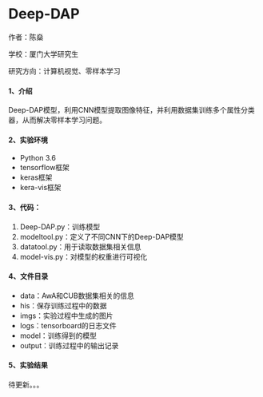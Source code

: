 # Deep-DAP

作者：陈燊

学校：厦门大学研究生

研究方向：计算机视觉、零样本学习

#### 1、介绍

Deep-DAP模型，利用CNN模型提取图像特征，并利用数据集训练多个属性分类器，从而解决零样本学习问题。

#### 2、实验环境

- Python 3.6
- tensorflow框架
- keras框架
- kera-vis框架

#### 3、代码：

1. Deep-DAP.py：训练模型
2. modeltool.py：定义了不同CNN下的Deep-DAP模型
3. datatool.py：用于读取数据集相关信息
4. model-vis.py：对模型的权重进行可视化

#### 4、文件目录

- data：AwA和CUB数据集相关的信息
- his：保存训练过程中的数据
- imgs：实验过程中生成的图片
- logs：tensorboard的日志文件
- model：训练得到的模型
- output：训练过程中的输出记录

#### 5、实验结果

待更新。。。
